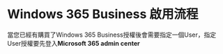 # Windows 365 Business 啟用流程 
當您已經有購買了Windows 365 Business授權後會需要指定一個User，指定User授權要先登入**Microsoft 365 admin center**

